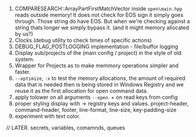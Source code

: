 01. COMPARESEARCH::ArrayPartFirstMatchVector inside `open\main.hpp` reads outside memory!
	It does not check for EOS sign it simply goes through. Those string do have EOS.
	But when we're checking against a string thats longer we simply bypass it. (and it might memory allocated by us?)
04. Clocks (debug utility to check times of specific actions)
05. DEBUG_FLAG_POSTLOGGING implementation - file/buffor logging
06. Display sub/projects of the (main config / project) in the style of old system.
09. Wrapper for Projects as to make memmory operations simpler and faster.
10. `--optimize`, `-x` to test the memory allocations, the amount of required data that is needed 
	then is being stored in Windows Registry and we reuse it as the first allocation for open command data.
11. apply tolower on all arguments `--open`. + on read keys from config 
12. proper styling display with -> registry keys and values.
	project-header, command-header, footer, line-format, line-size, key-padding-size
13. experiment with text color.


// LATER. secrets, variables, comamnds, queues